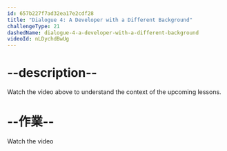 ```yaml
---
id: 657b227f7ad32ea17e2cdf28
title: "Dialogue 4: A Developer with a Different Background"
challengeType: 21
dashedName: dialogue-4-a-developer-with-a-different-background
videoId: nLDychdBwUg
---
```


# --description--

Watch the video above to understand the context of the upcoming lessons.

# --作業--

Watch the video
